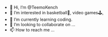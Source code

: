 - 👋 Hi, I’m @TeemoKench
- 👀 I’m interested in basketball🏀, video games🕹,
- 🌱 I’m currently learning coding.
- 💞️ I’m looking to collaborate on ...
- 📫 How to reach me ...

<!---
TeemoKench/TeemoKench is a ✨ special ✨ repository because its `README.md` (this file) appears on your GitHub profile.
You can click the Preview link to take a look at your changes.
--->
